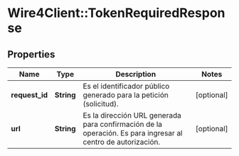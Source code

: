 # Wire4Client::TokenRequiredResponse

## Properties
Name | Type | Description | Notes
------------ | ------------- | ------------- | -------------
**request_id** | **String** | Es el identificador público generado para la petición (solicitud). | [optional] 
**url** | **String** | Es la dirección URL generada para confirmación de la operación. Es para ingresar al centro de autorización. | [optional] 


